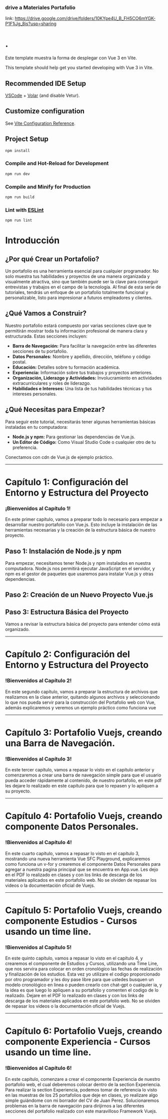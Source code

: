 ### drive a Materiales Portafolio
link: https://drive.google.com/drive/folders/10KYpe4U_B_FH5CO6mYGK-P1F1iJg_8is?usp=sharing

# .
Este template muestra la forma de desplegar con Vue 3 en Vite.

This template should help get you started developing with Vue 3 in Vite.

## Recommended IDE Setup

[VSCode](https://code.visualstudio.com/) + [Volar](https://marketplace.visualstudio.com/items?itemName=Vue.volar) (and disable Vetur).

## Customize configuration

See [Vite Configuration Reference](https://vitejs.dev/config/).

## Project Setup

```sh
npm install
```

### Compile and Hot-Reload for Development

```sh
npm run dev
```

### Compile and Minify for Production

```sh
npm run build
```

### Lint with [ESLint](https://eslint.org/)

```sh
npm run lint
```

# Introducción

## ¿Por qué Crear un Portafolio?
Un portafolio es una herramienta esencial para cualquier programador. No solo muestra tus habilidades y proyectos de una manera organizada y visualmente atractiva, sino que también puede ser la clave para conseguir entrevistas y trabajos en el campo de la tecnología. Al final de esta serie de tutoriales, tendrás un enfoque de un portafolio totalmente funcional y personalizable, listo para impresionar a futuros empleadores y clientes.

## ¿Qué Vamos a Construir?
Nuestro portafolio estará compuesto por varias secciones clave que te permitirán mostrar toda tu información profesional de manera clara y estructurada. Estas secciones incluyen:

- **Barra de Navegación:** Para facilitar la navegación entre las diferentes secciones de tu portafolio.
- **Datos Personales:** Nombre y apellido, dirección, teléfono y código postal.
- **Educación:** Detalles sobre tu formación académica.
- **Experiencia:** Información sobre tus trabajos y proyectos anteriores.
- **Organización, Liderazgo y Actividades:** Involucramiento en actividades extracurriculares y roles de liderazgo.
- **Habilidades e Intereses:** Una lista de tus habilidades técnicas y tus intereses personales.

## ¿Qué Necesitas para Empezar?
Para seguir este tutorial, necesitarás tener algunas herramientas básicas instaladas en tu computadora:

- **Node.js y npm:** Para gestionar las dependencias de Vue.js.
- **Un Editor de Código:** Como Visual Studio Code o cualquier otro de tu preferencia.

Conectamos con cdn de Vue.js de ejemplo práctico.

---

# Capítulo 1: Configuración del Entorno y Estructura del Proyecto

### ¡Bienvenidos al Capítulo 1!
En este primer capítulo, vamos a preparar todo lo necesario para empezar a desarrollar nuestro portafolio con Vue.js. Esto incluye la instalación de las herramientas necesarias y la creación de la estructura básica de nuestro proyecto.

## Paso 1: Instalación de Node.js y npm
Para empezar, necesitamos tener Node.js y npm instalados en nuestra computadora. Node.js nos permitirá ejecutar JavaScript en el servidor, y npm es el gestor de paquetes que usaremos para instalar Vue.js y otras dependencias.

## Paso 2: Creación de un Nuevo Proyecto Vue.js

## Paso 3: Estructura Básica del Proyecto
Vamos a revisar la estructura básica del proyecto para entender cómo está organizado.

---
# Capítulo 2: Configuración del Entorno y Estructura del Proyecto

### !Bienvenidos al Capítulo 2!
En este segundo capítulo, vamos a preparar la estructura de archivos que realizamos en la clase anterior, quitando algunos archivos y seleccionando lo que nos pueda servir para la construcción del Portafolio web con Vue, además explicaremos y veremos un ejemplo práctico como funciona vue 

---
# Capítulo 3: Portafolio Vuejs, creando una Barra de Navegación.

### !Bienvenidos al Capítulo 3!
En este tercer capítulo, vamos a repasar lo visto en el capítulo anterior y comenzaremos a crear una barra de navegación simple para que el usuario pueda acceder rápidamente al contenido, de nuestro portafolio, en este pdf les dejare lo realizado en este capítulo para que lo repasen y lo apliquen a su proyecto.

---
# Capítulo 4: Portafolio Vuejs, creando componente Datos Personales.

### !Bienvenidos al Capítulo 4!
En este cuarto capítulo, vamos a repasar lo visto en el capítulo 3, mostrando una nueva herramienta Vue SFC Playground, explicaremos como funciona un v-for y crearemos el componente Datos Personales para agregar a nuestra pagina principal que se encuentra en App.vue.
Les dejo en el PDF lo realizado en clases y con los links de descarga de los materiales aplicados en este portafolio web.
No se olviden de repasar los videos o la documentación oficial de Vuejs.

---
# Capítulo 5: Portafolio Vuejs, creando componente Estudios - Cursos usando un time line.

### !Bienvenidos al Capítulo 5!
En este quinto capítulo, vamos a repasar lo visto en el capítulo 4, y crearemos el componente de Estudios y Cursos, utilizando una Time Line, que nos servira para colocar en orden cronológico las fechas de realización y finalización de los estudios.
Esta vez yo utilizare el codigo proporcionado por otro programador y les doy pase libre para que ustedes busquen un modelo cronológico en linea o pueden crearlo con chat-gpt o cualquier ia, y la idea es que luego lo apliquen a su portafolio y comenten el codigo de lo realizado.
Dejare en el PDF lo realizado en clases y con los links de descarga de los materiales aplicados en este portafolio web.
No se olviden de repasar los videos o la documentación oficial de Vuejs.

---
# Capítulo 6: Portafolio Vuejs, creando componente Experiencia - Cursos usando un time line.

### !Bienvenidos al Capítulo 6!
En este capítulo, comenzare a crear el componente Experiencia de nuestro portafolio web, el cual deberemos colocar dentro de la section Experiencia.
Para realizar la section Experiencia, podemos tomar de referencia lo visto en las muestras de los 25 portafolios que deje en clases, yo realizare algo simple guiándome con mi borrador del CV de Juan Perez.
Solucionaremos problemas en la barra de navegación para dirijirnos a las diferentes secciones del portafolio realizado con este maravilloso Framework Vuejs.

